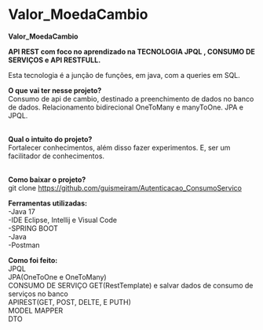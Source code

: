 # Valor_MoedaCambio
<b>Valor_MoedaCambio</b>

<b>API REST com foco no aprendizado na TECNOLOGIA JPQL , CONSUMO DE SERVIÇOS e API RESTFULL.</b><br>

Esta tecnologia é a junção de funções, em java, com a queries em SQL.<br>

<b>O que vai ter nesse projeto?</b><br>
Consumo de api de cambio, destinado a preenchimento de dados no banco de dados. Relacionamento bidirecional OneToMany e manyToOne. JPA e JPQL.<br><br>

<b>Qual o intuito do projeto?</b><br>
Fortalecer conhecimentos, além disso fazer experimentos. E, ser um facilitador de conhecimentos.<br><br>

<b>Como baixar o projeto?</b><br>
git clone https://github.com/guismeiram/Autenticacao_ConsumoServico

<b>Ferramentas utilizadas:</b><br>
-Java 17<br>
-IDE Eclipse, Intellij e Visual Code<br>
-SPRING BOOT<br>
-Java<br>
-Postman

<b>Como foi feito:</b><br>
JPQL<br>
JPA(OneToOne e OneToMany)<br>
CONSUMO DE SERVIÇO GET(RestTemplate) e salvar dados de consumo de serviços no banco<br>
APIREST(GET, POST, DELTE, E PUTH)<br>
MODEL MAPPER<br>
DTO<br>
